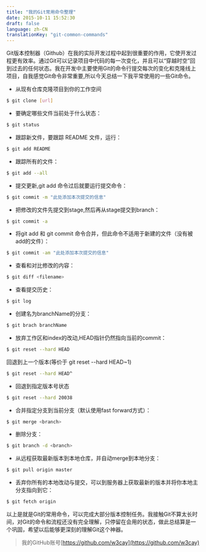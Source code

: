 ```yaml
---
title: "我的Git常用命令整理"
date: 2015-10-11 15:52:30
draft: false
language: zh-CN
translationKey: "git-common-commands"
---
```



Git版本控制器（Github）在我的实际开发过程中起到很重要的作用，它使开发过程更有效率。通过Git可以记录项目中代码的每一次变化，并且可以“穿越时空”回到过去的任何状态。我在开发中主要使用Git的命令行提交每次的变化和克隆线上项目，自我感觉Git命令非常重要,所以今天总结一下我平常使用的一些Git命令。

* 从现有仓库克隆项目到你的工作空间
``` bash
$ git clone [url]
```
* 要确定哪些文件当前处于什么状态：
``` bash
$ git status
``` 
* 跟踪新文件，要跟踪 README 文件，运行：
``` bash
$ git add README
```
* 跟踪所有的文件：
``` bash
$ git add --all
```
* 提交更新,git add 命令过后就要运行提交命令：
``` bash
$ git commit -m "此处添加本次提交的信息"
```
* 把修改的文件先提交到stage,然后再从stage提交到branch：
``` bash
$ git commit -a 
``` 
* 将git add 和 git commit 命令合并，但此命令不适用于新建的文件（没有被add的文件）：
``` bash
$ git commit -am "此处添加本次提交的信息"
```
* 查看和对比修改的内容：
``` bash
$ git diff <filename>
```
* 查看提交历史：
``` bash
$ git log
```
* 创建名为branchName的分支：
``` bash
$ git brach branchName 
```
* 放弃工作区和index的改动,HEAD指针仍然指向当前的commit：
``` bash
$ git reset --hard HEAD 
```
回退到上一个版本(等价于 git reset --hard HEAD~1) 
``` bash
$ git reset --hard HEAD^ 
```
* 回退到指定版本号状态
``` bash
$ git reset --hard 20038
```
* 合并指定分支到当前分支（默认使用fast forward方式）：
``` bash
$ git merge <branch>
```
* 删除分支：
``` bash
$ git branch -d <branch>
```
* 从远程获取最新版本到本地仓库，并自动merge到本地分支：
``` bash
$ git pull origin master
```
* 丢弃你所有的本地改动与提交，可以到服务器上获取最新的版本并将你本地主分支指向到它：
``` bash
$ git fetch origin
```
		
以上是就是Git的常用命令，可以完成大部分版本控制任务。我接触Git不算太长时间，对Git的命令和流程还没有完全理解，只停留在会用的状态，做此总结算是一个巩固，希望以后能够更深刻的理解Git这个神器。
>我的GitHub账号[https://github.com/w3cay](https://github.com/w3cay)